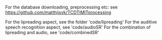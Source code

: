 For the database downloading, preprocessing etc: see https://github.com/matthijsvk/TCDTIMITprocessing

For the lipreading aspect, see the folder 'code/lipreading'
For the auditive speech recognition aspect, see 'code/audioSR'
For the combination of lipreading and audio, see 'code/combinedSR'